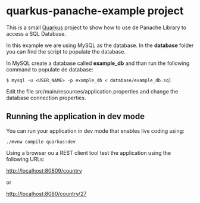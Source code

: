 # quarkus-panache-example project

This is a small [Quarkus](https://quarkus.io/) project to show how to use de Panache Library to access a SQL Database.

In this example we are using MySQL as the database. In the **database** folder you can find the script to populate the database.

In MySQL create a database called **example_db** and than run the following command to populate de database:

```shell
$ mysql -u <USER_NAME> -p example_db < database/example_db.sql
```

Edit the file src/main/resources/application.properties and change the database connection properties.

## Running the application in dev mode

You can run your application in dev mode that enables live coding using:
```shell script
./mvnw compile quarkus:dev
```

Using a browser ou a REST client tool test the application using the following URLs:

[http://localhost:80809/country](http://localhost:80809/country)

or

[http://localhost:8080/country/27](http://localhost:8080/country/27)


